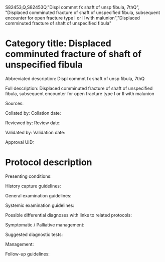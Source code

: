 S82453,Q,S82453Q,"Displ commnt fx shaft of unsp fibula, 7thQ", "Displaced comminuted fracture of shaft of unspecified fibula, subsequent encounter for open fracture type I or II with malunion","Displaced comminuted fracture of shaft of unspecified fibula"
# Category title: Displaced comminuted fracture of shaft of unspecified fibula

Abbreviated description: Displ commnt fx shaft of unsp fibula, 7thQ

Full description: Displaced comminuted fracture of shaft of unspecified fibula, subsequent encounter for open fracture type I or II with malunion

Sources:

Collated by:
Collation date:

Reviewed by:
Review date:

Validated by:
Validation date:

Approval UID:

# Protocol description

Presenting conditions:

History capture guidelines:

General examination guidelines:

Systemic examination guidelines:

Possible differential diagnoses with links to related protocols:

Symptomatic / Palliative management:

Suggested diagnostic tests:

Management:

Follow-up guidelines:
